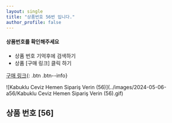 ```yaml
---
layout: single
title: "상품번호 56번 입니다."
author_profile: false
---
```




<div class="notice--info">
<h4> 상품번호를 확인해주세요 </h4>
<ul>
    <li> 상품 번호 기억후에 검색하기 </li>
    <li> 상품 [구매 링크] 클릭 하기 </li>
</ul>
</div>




[구매 링크](https://link.coupang.com/a/bAKZGg){: .btn .btn--info}



![Kabuklu Ceviz   Hemen Sipariş Verin (56)](../images/2024-05-06-a56/Kabuklu Ceviz   Hemen Sipariş Verin (56).gif)



## 상품 번호 [56]
